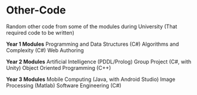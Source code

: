 ﻿# Other-Code

Random other code from some of the modules during University (That required code to be written)

**Year 1 Modules**
Programming and Data Structures (C#)
Algorithms and Complexity (C#)
Web Authoring

**Year 2 Modules**
Artificial Intelligence (PDDL/Prolog)
Group Project (C#, with Unity)
Object Oriented Programming (C++)

**Year 3 Modules**
Mobile Computing (Java, with Android Studio)
Image Processing (Matlab)
Software Engineering (C#)
